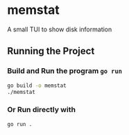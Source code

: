 # memstat
A small TUI to show disk information 


##  Running the Project


###  Build and Run the program `go run`

```bash
go build -o memstat
./memstat
```

### Or Run directly with
```bash
go run .
```
